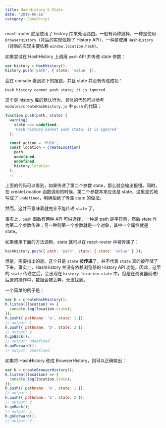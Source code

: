 ```yaml
---
title: HashHistory & State
date: '2019-06-16'
category: JavaScript
---
```


react-router 底层使用了 history 库来处理路由。一般有两种选择，一种是使用 `BrowserHistory`（背后的实现依赖了 History API），一种是使用 `HashHistory`（背后的实现主要依赖 `window.location.hash`）。

如果尝试在 HashHistory 上调用 `push` API 并传递 state 参数：

```javascript
var history = HashHistory();
history.push('path', { state: 'value' });
```

会在 console 看到如下的报错，并且 state 并没有传递成功：

```text
Hash history cannot push state; it is ignored
```

这个是 history 库的默认行为，具体的代码可以参考 `modules/createHashHistory.js` 中 `push` 的代码：

```javascript
function push(path, state) {
  warning(
    state === undefined,
    'Hash history cannot push state; it is ignored'
  );

  const action = 'PUSH';
  const location = createLocation(
    path,
    undefined,
    undefined,
    history.location
  );
  // ...
```

上面的代码可以看到，如果传递了第二个参数 state，那么就会输出报错。同时，在 createLocation 函数调用的时候，第二个参数本来应该是 state，这里显式地写成了 `undefined`，明确拒绝了传递 state 的做法。

然而，这并不意味着就完全不能传递 `state` 了。

事实上，`push` 函数有两种 API 可供选择，一种是 path 是字符串，然后 state 作为第二个参数传递；另一种则第一个参数就是一个对象，其中一个属性就是 state。

如果使用下面的方法调用，state 就可以在 react-router 中被传递了：

```javascript
hashHistory.push({ path: 'path', state: { state: 'value' } });
```

但是，需要指出的是。这个只是 `state` 被**传递**了，并不代表 `state` 真的被存储了下来。事实上，HashHistory 并没有依赖浏览器的 History API 功能。因此，这里的 `state` 传递之后，会出现在 `history.location.state` 中，但是在浏览器前进/后退的操作中，数据会被丢弃，无法找到。

一个简单的例子是：

```javascript
var h = createHashHistory();
h.listen((location) => {
  console.log(location.state);
});
h.push({ pathname: 'a', state: 1 });
// output: 1
h.push({ pathname: 'b', state: 2 });
// output: 2
h.goBack();
// output: undefined
h.goForward();
// output: undefined
```

如果将 HashHistory 改成 BrowserHistory，则可以正确输出：

```javascript
var h = createBrowserHistory();
h.listen((location) => {
  console.log(location.state);
});
h.push({ pathname: 'a', state: 1 });
// output: 1
h.push({ pathname: 'b', state: 2 });
// output: 2
h.goBack();
// output: 1
h.goForward();
// output: 2
```
